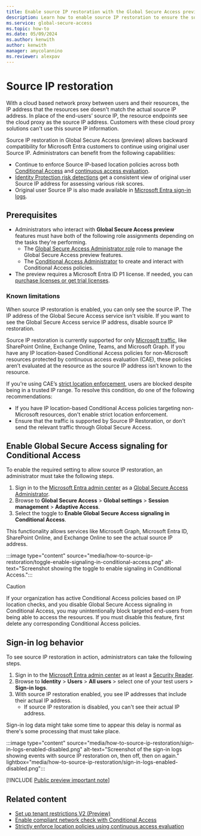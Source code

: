 ```yaml
---
title: Enable source IP restoration with the Global Secure Access preview
description: Learn how to enable source IP restoration to ensure the source IP matches in downstream resources.
ms.service: global-secure-access
ms.topic: how-to
ms.date: 05/09/2024
ms.author: kenwith
author: kenwith
manager: amycolannino
ms.reviewer: alexpav
---
```

# Source IP restoration

With a cloud based network proxy between users and their resources, the IP address that the resources see doesn't match the actual source IP address. In place of the end-users’ source IP, the resource endpoints see the cloud proxy as the source IP address. Customers with these cloud proxy solutions can't use this source IP information. 

Source IP restoration in Global Secure Access (preview) allows backward compatibility for Microsoft Entra customers to continue using original user Source IP. Administrators can benefit from the following capabilities:

- Continue to enforce Source IP-based location policies across both [Conditional Access](/azure/active-directory/conditional-access/overview) and [continuous access evaluation](/azure/active-directory/conditional-access/concept-continuous-access-evaluation).
- [Identity Protection risk detections](/azure/active-directory/identity-protection/concept-identity-protection-risks) get a consistent view of original user Source IP address for assessing various risk scores.
- Original user Source IP is also made available in [Microsoft Entra sign-in logs](/azure/active-directory/reports-monitoring/concept-all-sign-ins).

## Prerequisites

* Administrators who interact with **Global Secure Access preview** features must have both of the following role assignments depending on the tasks they're performing.
   * The [Global Secure Access Administrator role](/azure/active-directory/roles/permissions-reference) role to manage the Global Secure Access preview features.
   * The [Conditional Access Administrator](/azure/active-directory/roles/permissions-reference#conditional-access-administrator) to create and interact with Conditional Access policies.
* The preview requires a Microsoft Entra ID P1 license. If needed, you can [purchase licenses or get trial licenses](https://aka.ms/azureadlicense).

### Known limitations

When source IP restoration is enabled, you can only see the source IP. The IP address of the Global Secure Access service isn't visible. If you want to see the Global Secure Access service IP address, disable source IP restoration.

Source IP restoration is currently supported for only [Microsoft traffic](/microsoft-365/enterprise/urls-and-ip-address-ranges), like SharePoint Online, Exchange Online, Teams, and Microsoft Graph. If you have any IP location-based Conditional Access policies for non-Microsoft resources protected by continuous access evaluation (CAE), these policies aren’t evaluated at the resource as the source IP address isn’t known to the resource. 

If you're using CAE’s [strict location enforcement](../identity/conditional-access/concept-continuous-access-evaluation-strict-enforcement.md), users are blocked despite being in a trusted IP range. To resolve this condition, do one of the following recommendations:

- If you have IP location-based Conditional Access policies targeting non-Microsoft resources, don't enable strict location enforcement.  
- Ensure that the traffic is supported by Source IP Restoration, or don't send the relevant traffic through Global Secure Access.

## Enable Global Secure Access signaling for Conditional Access

To enable the required setting to allow source IP restoration, an administrator must take the following steps.

1. Sign in to the [Microsoft Entra admin center](https://entra.microsoft.com) as a [Global Secure Access Administrator](/azure/active-directory/roles/permissions-reference#global-secure-access-administrator).
1. Browse to **Global Secure Access** > **Global settings** > **Session management** > **Adaptive Access**.
1. Select the toggle to **Enable Global Secure Access signaling in Conditional Access**.

This functionality allows services like Microsoft Graph, Microsoft Entra ID, SharePoint Online, and Exchange Online to see the actual source IP address.

:::image type="content" source="media/how-to-source-ip-restoration/toggle-enable-signaling-in-conditional-access.png" alt-text="Screenshot showing the toggle to enable signaling in Conditional Access.":::

> [!CAUTION]
> If your organization has active Conditional Access policies based on IP location checks, and you disable Global Secure Access signaling in Conditional Access, you may unintentionally block targeted end-users from being able to access the resources. If you must disable this feature, first delete any corresponding Conditional Access policies. 

## Sign-in log behavior

To see source IP restoration in action, administrators can take the following steps.

1. Sign in to the [Microsoft Entra admin center](https://entra.microsoft.com) as at least a [Security Reader](/azure/active-directory/roles/permissions-reference#security-reader).
1. Browse to **Identity** > **Users** > **All users** > select one of your test users > **Sign-in logs**.
1. With source IP restoration enabled, you see IP addresses that include their actual IP address. 
   - If source IP restoration is disabled, you can't see their actual IP address.

Sign-in log data might take some time to appear this delay is normal as there's some processing that must take place.

:::image type="content" source="media/how-to-source-ip-restoration/sign-in-logs-enabled-disabled.png" alt-text="Screenshot of the sign-in logs showing events with source IP restoration on, then off, then on again." lightbox="media/how-to-source-ip-restoration/sign-in-logs-enabled-disabled.png":::

[!INCLUDE [Public preview important note](./includes/public-preview-important-note.md)]

## Related content

- [Set up tenant restrictions V2 (Preview)](/azure/active-directory/external-identities/tenant-restrictions-v2)
- [Enable compliant network check with Conditional Access](how-to-compliant-network.md)
- [Strictly enforce location policies using continuous access evaluation](../identity/conditional-access/concept-continuous-access-evaluation-strict-enforcement.md)
